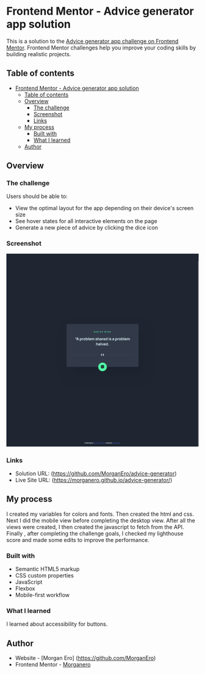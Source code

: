 # Frontend Mentor - Advice generator app solution

This is a solution to the [Advice generator app challenge on Frontend Mentor](https://www.frontendmentor.io/challenges/advice-generator-app-QdUG-13db). Frontend Mentor challenges help you improve your coding skills by building realistic projects.

## Table of contents

- [Frontend Mentor - Advice generator app solution](#frontend-mentor---advice-generator-app-solution)
  - [Table of contents](#table-of-contents)
  - [Overview](#overview)
    - [The challenge](#the-challenge)
    - [Screenshot](#screenshot)
    - [Links](#links)
  - [My process](#my-process)
    - [Built with](#built-with)
    - [What I learned](#what-i-learned)
  - [Author](#author)

## Overview

### The challenge

Users should be able to:

- View the optimal layout for the app depending on their device's screen size
- See hover states for all interactive elements on the page
- Generate a new piece of advice by clicking the dice icon

### Screenshot

![](/assets/images/Screen%20Shot%202024-05-07%20at%2010.30.04.png)

### Links

- Solution URL: (https://github.com/MorganEro/advice-generator)
- Live Site URL: (https://morganero.github.io/advice-generator/)

## My process

I created my variables for colors and fonts. Then created the html and css. Next I did the mobile view before completing the desktop view. After all the views were created, I then created the javascript to fetch from the API. Finally , after completing the challenge goals, I checked my lighthouse score and made some edits to improve the performance.

### Built with

- Semantic HTML5 markup
- CSS custom properties
- JavaScript
- Flexbox
- Mobile-first workflow

### What I learned

I learned about accessibility for buttons.

## Author

- Website - [Morgan Ero] (https://github.com/MorganEro)
- Frontend Mentor - [Morganero](https://www.frontendmentor.io/profile/MorganEro)
